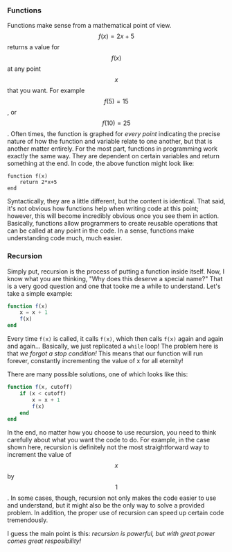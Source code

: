 ### Functions

Functions make sense from a mathematical point of view.
$$f(x) = 2x+5$$ returns a value for $$f(x)$$ at any point $$x$$ that you want.
For example $$f(5) = 15$$, or $$f(10) = 25$$.
Often times, the function is graphed for *every point* indicating the precise nature of how the function and variable relate to one another, but that is another matter entirely.
For the most part, functions in programming work exactly the same way.
They are dependent on certain variables and return something at the end.
In code, the above function might look like:

```
function f(x)
    return 2*x+5
end
```

Syntactically, they are a little different, but the content is identical.
That said, it's not obvious how functions help when writing code at this point; however, this will become incredibly obvious once you see them in action.
Basically, functions allow programmers to create reusable operations that can be called at any point in the code.
In a sense, functions make understanding code much, much easier.

### Recursion

Simply put, recursion is the process of putting a function inside itself.
Now, I know what you are thinking, "Why does this deserve a special name?"
That is a very good question and one that tooke me a while to understand.
Let's take a simple example:

```julia
function f(x)
    x = x + 1
    f(x)
end
```

Every time `f(x)` is called, it calls `f(x)`, which then calls `f(x)` again and again and again...
Basically, we just replicated a `while` loop!
The problem here is that *we forgot a stop condition!*
This means that our function will run forever, constantly incrementing the value of x for all eternity!

There are many possible solutions, one of which looks like this:

```julia
function f(x, cutoff)
    if (x < cutoff)
        x = x + 1
        f(x)
    end
end
```

In the end, no matter how you choose to use recursion, you need to think carefully about what you want the code to do.
For example, in the case shown here, recursion is definitely not the most straightforward way to increment the value of $$x$$ by $$1$$.
In some cases, though, recursion not only makes the code easier to use and understand, but it might also be the only way to solve a provided problem.
In addition, the proper use of recursion can speed up certain code tremendously.

I guess the main point is this: *recursion is powerful, but with great power comes great resposibility!*


<script>
MathJax.Hub.Queue(["Typeset",MathJax.Hub]);
</script>
$$
\newcommand{\d}{\mathrm{d}}
\newcommand{\bff}{\boldsymbol{f}}
\newcommand{\bfg}{\boldsymbol{g}}
\newcommand{\bfp}{\boldsymbol{p}}
\newcommand{\bfq}{\boldsymbol{q}}
\newcommand{\bfx}{\boldsymbol{x}}
\newcommand{\bfu}{\boldsymbol{u}}
\newcommand{\bfv}{\boldsymbol{v}}
\newcommand{\bfA}{\boldsymbol{A}}
\newcommand{\bfB}{\boldsymbol{B}}
\newcommand{\bfC}{\boldsymbol{C}}
\newcommand{\bfM}{\boldsymbol{M}}
\newcommand{\bfJ}{\boldsymbol{J}}
\newcommand{\bfR}{\boldsymbol{R}}
\newcommand{\bfT}{\boldsymbol{T}}
\newcommand{\bfomega}{\boldsymbol{\omega}}
\newcommand{\bftau}{\boldsymbol{\tau}}
$$

